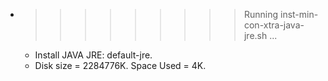 * >>>>>>>>> Running inst-min-con-xtra-java-jre.sh ...
  * Install JAVA JRE: default-jre.
  * Disk size = 2284776K. Space Used = 4K.
